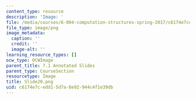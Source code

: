```yaml
---
content_type: resource
description: 'Image: '
file: /media/courses/6-004-computation-structures-spring-2017/c6174e7cedd15d7a8e92944c4f1e39db_Slide20.png
file_type: image/png
image_metadata:
  caption: ''
  credit: ''
  image-alt: ''
learning_resource_types: []
ocw_type: OCWImage
parent_title: 7.1 Annotated Slides
parent_type: CourseSection
resourcetype: Image
title: Slide20.png
uid: c6174e7c-edd1-5d7a-8e92-944c4f1e39db
---
```

